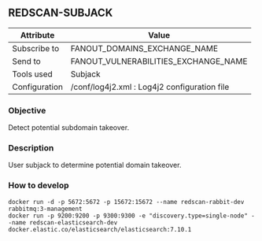 ## REDSCAN-SUBJACK

| Attribute     | Value                                        |
| ------------- | -------------------------------------------- |
| Subscribe to  | FANOUT_DOMAINS_EXCHANGE_NAME                 |
| Send to       | FANOUT_VULNERABILITIES_EXCHANGE_NAME         |
| Tools used    | Subjack                                      |
| Configuration | /conf/log4j2.xml : Log4j2 configuration file |

### Objective

Detect potential subdomain takeover.

### Description

User subjack to determine potential domain takeover.

### How to develop

```
docker run -d -p 5672:5672 -p 15672:15672 --name redscan-rabbit-dev rabbitmq:3-management
docker run -p 9200:9200 -p 9300:9300 -e "discovery.type=single-node" --name redscan-elasticsearch-dev docker.elastic.co/elasticsearch/elasticsearch:7.10.1
```